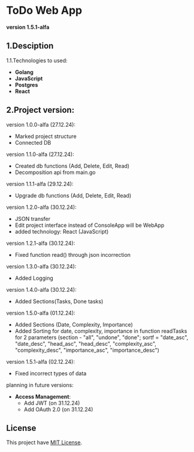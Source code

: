 # ToDo Web App
**version 1.5.1-alfa**

## 1.Desciption
1.1.Technologies to used:
  - **Golang**
  - **JavaScript**
  - **Postgres**
  - **React**

## 2.Project version:
  version 1.0.0-alfa (27.12.24):
  - Marked project structure
  - Connected DB

  version 1.1.0-alfa (27.12.24):
  - Created db functions (Add, Delete, Edit, Read)
  - Decomposition api from main.go

  version 1.1.1-alfa (29.12.24):
  - Upgrade db functions (Add, Delete, Edit, Read)

  version 1.2.0-alfa (30.12.24):
  - JSON transfer
  - Edit project interface instead of ConsoleApp will be WebApp
  - added technology: React (JavaScript)

  version 1.2.1-alfa (30.12.24):
  - Fixed function read() through json incorrection

  version 1.3.0-alfa (30.12.24):
  - Added Logging

  version 1.4.0-alfa (30.12.24):
  - Added Sections(Tasks, Done tasks)

  version 1.5.0-alfa (01.12.24):
  - Added Sections (Date, Complexity, Importance)
  - Added Sorting for date, complexity, importance in function readTasks for 2 parameters (section - "all", "undone", "done";
  sortf = "date_asc", "date_desc", "head_asc", "head_desc", "complexity_asc", "complexity_desc", "importance_asc", "importance_desc")

  version 1.5.1-alfa (02.12.24):
  - Fixed incorrect types of data

  planning in future versions:
  - **Access Management**:
    - Add JWT (on 31.12.24)
    - Add OAuth 2.0 (on 31.12.24)

## License
This project have [MIT License](LICENSE).
